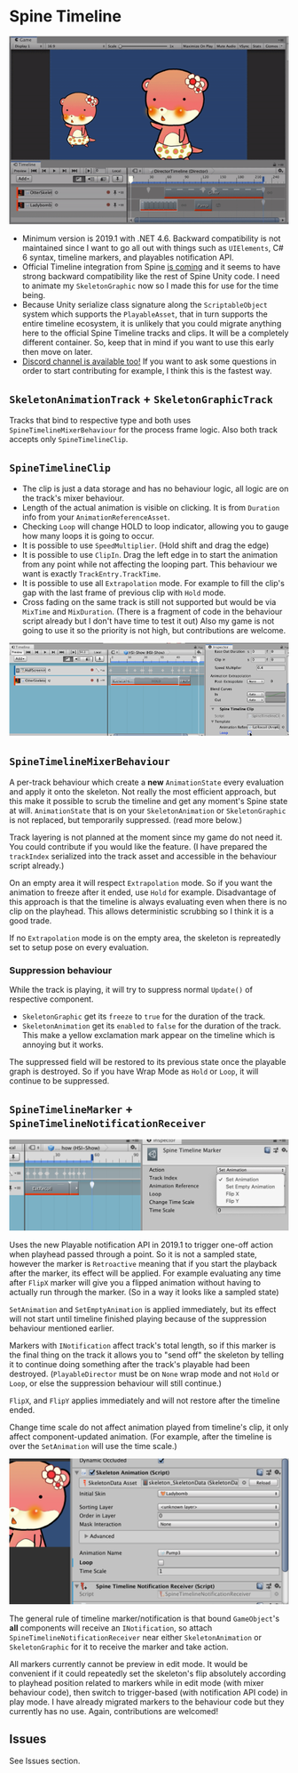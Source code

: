 # Spine Timeline

![preview](.Documentation/preview.gif)

- Minimum version is 2019.1 with .NET 4.6. Backward compatibility is not maintained since I want to go all out with things such as `UIElements`, C# 6 syntax, timeline markers, and playables notification API.
- Official Timeline integration from Spine [is coming](https://github.com/pharan/spine-unity-experimental/tree/spine-timeline/Assets/spine-unity-experimental/Spine%20Timeline/Documentation) and it seems to have strong backward compatibility like the rest of Spine Unity code. I need to animate my `SkeletonGraphic` now so I made this for use for the time being.
- Because Unity serialize class signature along the `ScriptableObject` system which supports the `PlayableAsset`, that in turn supports the entire timeline ecosystem, it is unlikely that you could migrate anything here to the official Spine Timeline tracks and clips. It will be a completely different container. So, keep that in mind if you want to use this early then move on later.
- [Discord channel is available too!](https://discord.gg/pX9eVmM) If you want to ask some questions in order to start contributing for example, I think this is the fastest way.

## `SkeletonAnimationTrack` + `SkeletonGraphicTrack`

Tracks that bind to respective type and both uses `SpineTimelineMixerBehaviour` for the process frame logic. Also both track accepts only `SpineTimelineClip`.

## `SpineTimelineClip`

- The clip is just a data storage and has no behaviour logic, all logic are on the track's mixer behaviour.
- Length of the actual animation is visible on clicking. It is from `Duration` info from your `AnimationReferenceAsset`.
- Checking `Loop` will change HOLD to loop indicator, allowing you to gauge how many loops it is going to occur.
- It is possible to use `SpeedMultiplier`. (Hold shift and drag the edge)
- It is possible to use `ClipIn`. Drag the left edge in to start the animation from any point while not affecting the looping part. This behaviour we want is exactly `TrackEntry.TrackTime`.
- It is possible to use all `Extrapolation` mode. For example to fill the clip's gap with the last frame of previous clip with `Hold` mode.
- Cross fading on the same track is still not supported but would be via `MixTime` and `MixDuration`. (There is a fragment of code in the behaviour script already but I don't have time to test it out) Also my game is not going to use it so the priority is not high, but contributions are welcome.

![gif](.Documentation/speed-loop.gif)

## `SpineTimelineMixerBehaviour`

A per-track behaviour which create a **new** `AnimationState` every evaluation and apply it onto the skeleton.  Not really the most efficient approach, but this make it possible to scrub the timeline and get any moment's Spine state at will. `AnimationState` that is on your `SkeletonAnimation` or `SkeletonGraphic` is not replaced, but temporarily suppressed. (read more below.)

Track layering is not planned at the moment since my game do not need it. You could contribute if you would like the feature. (I have prepared the `trackIndex` serialized into the track asset and accessible in the behaviour script already.)

On an empty area it will respect `Extrapolation` mode. So if you want the animation to freeze after it ended, use `Hold` for example. Disadvantage of this approach is that the timeline is always evaluating even when there is no clip on the playhead. This allows deterministic scrubbing so I think it is a good trade.

If no `Extrapolation` mode is on the empty area, the skeleton is repreatedly set to setup pose on every evaluation.

### Suppression behaviour

While the track is playing, it will try to suppress normal `Update()` of respective component.

- `SkeletonGraphic` get its `freeze` to `true` for the duration of the track.
- `SkeletonAnimation` get its `enabled` to `false` for the duration of the track. This make a yellow exclamation mark appear on the timeline which is annoying but it works.

The suppressed field will be restored to its previous state once the playable graph is destroyed. So if you have Wrap Mode as `Hold` or `Loop`, it will continue to be suppressed.

## `SpineTimelineMarker` + `SpineTimelineNotificationReceiver`

![marker](.Documentation/marker.png)

Uses the new Playable notification API in 2019.1 to trigger one-off action when playhead passed through a point. So it is not a sampled state, however the marker is `Retroactive` meaning that if you start the playback after the marker, its effect will be applied. For example evaluating any time after `FlipX` marker will give you a flipped animation without having to actually run through the marker. (So in a way it looks like a sampled state)

`SetAnimation` and `SetEmptyAnimation` is applied immediately, but its effect will not start until timeline finished playing because of the suppression behaviour mentioned earlier.

Markers with `INotification` affect track's total length, so if this marker is the final thing on the track it allows you to "send off" the skeleton by telling it to continue doing something after the track's playable had been destroyed. (`PlayableDirector` must be on `None` wrap mode and not `Hold` or `Loop`, or else the suppression behaviour will still continue.)

`FlipX`, and `FlipY` applies immediately and will not restore after the timeline ended.

Change time scale do not affect animation played from timeline's clip, it only affect component-updated animation. (For example, after the timeline is over the `SetAnimation` will use the time scale.)

![marker](.Documentation/receiver.png)

The general rule of timeline marker/notification is that bound `GameObject`'s **all** components will receive an `INotification`, so attach `SpineTimelineNotificationReceiver` near either `SkeletonAnimation` or `SkeletonGraphic` for it to receive the marker and take action.

All markers currently cannot be preview in edit mode. It would be convenient if it could repeatedly set the skeleton's flip absolutely according to playhead position related to markers while in edit mode (with mixer behaviour code), then switch to trigger-based (with notification API code) in play mode. I have already migrated markers to the behaviour code but they currently has no use. Again, contributions are welcomed!

## Issues

See Issues section.